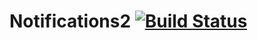# Notifications2 [![Build Status](https://travis-ci.org/HackGT/Notifications2.svg?branch=master)](https://travis-ci.org/HackGT/Notifications2)

